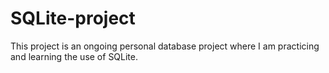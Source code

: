 # SQLite-project
This project is an ongoing personal database project where I am practicing and learning the use of SQLite.
